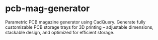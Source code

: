 # pcb-mag-generator
Parametric PCB magazine generator using CadQuery. Generate fully customizable PCB storage trays for 3D printing – adjustable dimensions, stackable design, and optimized for efficient storage.

